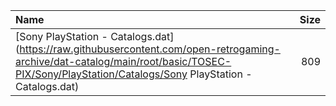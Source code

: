 |Name|Size|
|:---|---:|
|[Sony PlayStation - Catalogs.dat](https://raw.githubusercontent.com/open-retrogaming-archive/dat-catalog/main/root/basic/TOSEC-PIX/Sony/PlayStation/Catalogs/Sony PlayStation - Catalogs.dat)|809|
